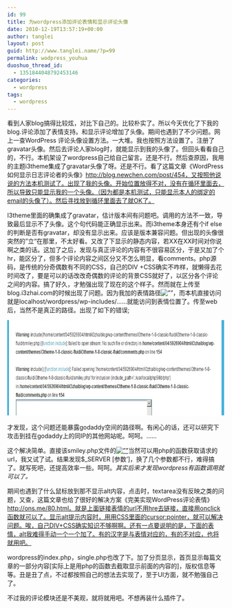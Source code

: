 ```yaml
---
id: 99
title: 为wordpress添加评论表情和显示评论头像
date: 2010-12-19T13:57:19+00:00
author: tanglei
layout: post
guid: http://www.tanglei.name/?p=99
permalink: wodpress_youhua
duoshuo_thread_id:
  - 1351844048792453146
categories:
  - wordpress
tags:
  - wordpress
---
```

看到人家blog搞得比较炫，对比下自己的。比较朴实了。所以今天优化了下我的blog.评论添加了表情支持。和显示评论增加了头像。期间也遇到了不少问题。网上一查WordPress 评论头像设置方法。一大堆。我也按照方法设置了。注册了gravatar头像。然后去评论人家blog时，就能显示到我的头像了。但回头看看自己的，不行。本机架设了wordpress自己给自己留言。还是不行。然后查原因，我用的主题i3theme集成了gravatar头像了呀。还是不行。看了这篇文章《WordPress如何显示日志评论者的头像》http://blog.newchen.com/post/454，又按照他说说的方法本机测试了。出现了我的头像。开始位置放得不对，没有在循环里面去，所以导致只能显示我的一个头像。（因为都是本机测试，只能显示本人的绑定的email的头像了）。然后寻找放到循环里面去了就OK了。

I3theme里面的确集成了gravatar，估计版本间有问题吧。调用的方法不一致，导致最后显示不了头像。<?php echo get\_avatar( $comment, 50 ); ?>这个句代码能正确显示出来。而i3theme本身还有个if else的判断是否有gravatar，却没有显示出来。应该是版本兼容问题。但出现的头像很突然的&#8221;立“在那里，不太好看。又改了下显示的静态内容，若XX在XX时间对你说 啊之类的话。这加了之后，发现与真正评论的内容有不很容易区分，于是又加了个hr，能区分了，但多个评论内容之间区分又不怎么明显，看comments。php源码，是传统的分奇偶数有不同的CSS，自己的DIV +CSS确实不咋样，就懒得去花时间改了，要是可以的话改改奇偶数的评论的背景CSS就好了，以区分各个评论之间的内容。搞了好久，才勉强出现了现在的这个样子。然而就在上传至blog.i3zhai.com的时候出现了问题。因为我加的表情路径<img src=&#8221;wp-includes/images/smilies/icon\_question.gif&#8221; alt=&#8221;&#8221; />，而本机直接访问就是localhost/wordpress/wp-includes/……就能访问到表情位置了。传至web后，当然不是真正的路径。出现了如下的错误;

[<img class="alignleft size-full wp-image-100" title="bug" src="/wp-content/uploads/2010/12/bug.jpg" alt="" width="785" height="221" />](/wp-content/uploads/2010/12/bug.jpg)

才发现，这个问题还能暴露godaddy空间的路径啊。有闲心的话，还可以研究下攻击到挂在godaddy上的同IP的其他网站呢。呵呵。……

这个解决简单。直接该smiley.php文件的<a href=&#8221;javascript:grin(&#8216;:?:&#8217;)&#8221;><img src=&#8221;**这里面添加blog的地址，(eg:http://www.tanglei.name)**/wp-includes/images/smilies/icon\_question.gif&#8221; alt=&#8221;&#8221; /></a>当然可以用php的函数获取请求的url，我又试了试。结果发现$\_SERVER [参数&#8217;]，换了几个参数都不行，难得搞了。就写死吧，还提高效率一些。呵呵。_其实后来才发现wordpress有函数调用<?php bloginfo(&#8216;url&#8217;); ?>就可以了。_

期间也遇到了什么鼠标放到那不显示alt内容，点击时，textarea没有反映之类的问题，又查，这篇文章也给了很好的解决方案《完美实现WordPress评论表情》http://ons.me/80.html。就是上面链接表情的url不用hre去链接，直接用onclick函数就可以了。显示alt提示内容时，用用CSS里面的cursor:pointer，就可以解决问题。唉，自己DIV+CSS确实知识不够啊啊。还有一点要说明的是，下面的表情，alt我难得手动一个一个加了。有的汉字是与表情对应的，有的不对应，也将就用吧。

wordpress的index.php，single.php也改了下。加了分页显示，首页显示每篇文章的一部分内容[实际上是用php的函数去截取显示前面的内容的]，版权信息等等。丑是丑了点，不过都按照自己的想法去实现了，至于UI方面，就不勉强自己了。

不过我的评论模块还是不美观，就将就用吧。不想再装什么插件了。
